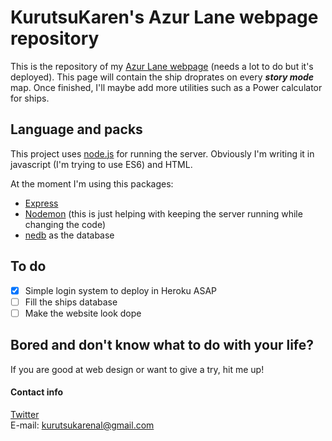 # KurutsuKaren's Azur Lane webpage repository

This is the repository of my [Azur Lane webpage](https://azurlanekurutsukaren.herokuapp.com/) (needs a lot to do but it's deployed). This page will contain the ship droprates on every ***story mode*** map. Once finished, I'll maybe add more utilities such as a Power calculator for ships.

## Language and packs

This project uses [node.js](https://nodejs.org) for running the server. Obviously I'm writing it in javascript (I'm trying to use ES6) and HTML.

At the moment I'm using this packages:
- [Express](https://expressjs.com)
- [Nodemon](https://www.npmjs.com/package/nodemon) (this is just helping with keeping the server running while changing the code)
- [nedb](https://github.com/louischatriot/nedb) as the database

## To do

- [x] Simple login system to deploy in Heroku ASAP
- [ ] Fill the ships database
- [ ] Make the website look dope

## Bored and don't know what to do with your life?

If you are good at web design or want to give a try, hit me up!

#### Contact info

[Twitter](https://twitter.com/josufh_) <br />
E-mail: kurutsukarenal@gmail.com
